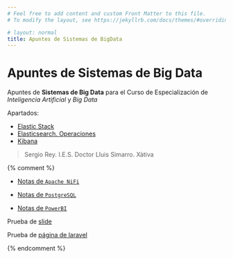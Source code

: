 ```yaml
---
# Feel free to add content and custom Front Matter to this file.
# To modify the layout, see https://jekyllrb.com/docs/themes/#overriding-theme-defaults

# layout: normal
title: Apuntes de Sistemas de BigData
---
```


# Apuntes de **Sistemas de Big Data**

Apuntes de **Sistemas de Big Data**  para el Curso de Especialización de *Inteligencia Artificial* y *Big Data*

Apartados:

- [Elastic Stack](./elastic_stack/)
- [Elasticsearch. Operaciones](./elasticsearch/)
- [Kibana](./kibana/)


>Sergio Rey.
>I.E.S. Doctor Lluis Simarro.
>Xàtiva


{% comment %} 

- [Notas de `Apache NiFi`](./nifi/)
- [Notas de `PostgreSQL`](./postgres/)

- [Notas de `PowerBI`](./powerbi/)

Prueba de [slide](./md/es/slides/00.html)

Prueba de [página de laravel](./md/es/00.md)

{% endcomment %}